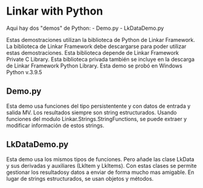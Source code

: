 # Linkar with Python

Aqui hay dos "demos" de Python:
	- Demo.py
	- LkDataDemo.py

Estas demostraciones utilizan la biblioteca de Python de Linkar Framework.
La biblioteca de Linkar Framework debe descargarse para poder utilizar estas demostraciones.
Esta biblioteca depende de Linkar Framework Private C Library.
Esta biblioteca privada también se incluye en la descarga de Linkar Framework Python Library.
Esta demo se probó en Windows Python v.3.9.5


## Demo.py
Esta demo usa funciones del tipo persistentente y con datos de entrada y salida MV. Los resultados siempre son string estructurados.
Usando funciones del modulo Linkar.Strings.StringFunctions, se puede extraer y modificar información de estos strings.

## LkDataDemo.py
Esta demo usa los mismos tipos de funciones. Pero añade las clase LkData y sus derivadas y auxiliares (LkItem y LkItems).
Con estas clases se permite gestionar los resultadosy datos a enviar de forma mucho mas amigable.
En lugar de strings estructurados, se usan objetos y métodos.
